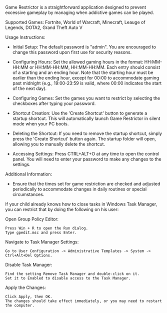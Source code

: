 Game Restrictor is a straightforward application designed to prevent excessive gameplay by managing when addictive games can be played.

Supported Games: Fortnite, World of Warcraft, Minecraft, Leauge of Legends, DOTA2, Grand Theft Auto V

Usage Instructions:

- Initial Setup: The default password is "admin". You are encouraged to change this password upon first use for security reasons.

- Configuring Hours: Set the allowed gaming hours in the format: HH:MM-HH:MM or HH:MM-HH:MM, HH:MM-HH:MM. Each entry should consist of a starting and an ending hour. Note that the starting hour must be earlier than the ending hour, except for 00:00 to accommodate gaming past midnight (e.g., 19:00-23:59 is valid, where 00:00 indicates the start of the next day).

- Configuring Games: Set the games you want to restrict by selecting the checkboxes after typing your password.

- Shortcut Creation: Use the 'Create Shortcut' button to generate a startup shortcut. This will automatically launch Game Restrictor in silent mode when your PC boots.

- Deleting the Shortcut: If you need to remove the startup shortcut, simply press the 'Create Shortcut' button again. The startup folder will open, allowing you to manually delete the shortcut.

- Accessing Settings: Press CTRL+ALT+O at any time to open the control panel. You will need to enter your password to make any changes to the settings.

Additional Information:

- Ensure that the times set for game restriction are checked and adjusted periodically to accommodate changes in daily routines or special circumstances.

If your child already knows how to close tasks in Windows Task Manager, you can restrict that by doing the following on his user:

Open Group Policy Editor:

    Press Win + R to open the Run dialog.
    Type gpedit.msc and press Enter.

Navigate to Task Manager Settings:

    Go to User Configuration -> Administrative Templates -> System -> Ctrl+Alt+Del Options.

Disable Task Manager:

    Find the setting Remove Task Manager and double-click on it.
    Set it to Enabled to disable access to the Task Manager.

Apply the Changes:

    Click Apply, then OK.
    The changes should take effect immediately, or you may need to restart the computer.
